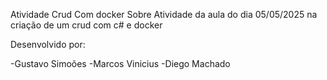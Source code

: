 Atividade Crud Com docker
Sobre
Atividade da aula do dia 05/05/2025 na criação de um crud com c# e docker

Desenvolvido por:

-Gustavo Simoões
-Marcos Vinicius
-Diego Machado
